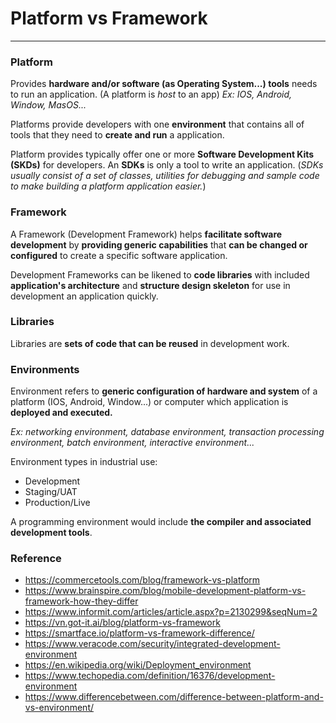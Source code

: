 # Platform vs Framework
---
### Platform
Provides **hardware and/or software (as Operating System...) tools** needs to run an application. (A platform is *host* to an app) *Ex: IOS, Android, Window, MasOS...*

Platforms provide developers with one **environment** that contains all of tools that they need to **create and run** a application.

Platform provides typically offer one or more **Software Development Kits (SKDs)** for developers. An **SDKs** is only a tool to write an application. (*SDKs usually consist of a set of classes, utilities for debugging and sample code to make building a platform application easier.*)

### Framework

A Framework (Development Framework) helps **facilitate software development** by **providing generic capabilities** that **can be changed or configured** to create a specific software application.

Development Frameworks can be likened to **code libraries** with included **application's architecture** and **structure design skeleton** for use in development an application quickly.

### Libraries 
Libraries are **sets of code that can be reused** in development work.

### Environments

Environment refers to **generic configuration of hardware and system** of a platform (IOS, Android, Window...) or computer which application is **deployed and executed.**

*Ex: networking environment, database environment, transaction processing environment, batch environment, interactive environment...* 

Environment types in industrial use:
- Development
- Staging/UAT
- Production/Live

A programming environment would include **the compiler and associated development tools**.


### Reference
- https://commercetools.com/blog/framework-vs-platform
- https://www.brainspire.com/blog/mobile-development-platform-vs-framework-how-they-differ
- https://www.informit.com/articles/article.aspx?p=2130299&seqNum=2
- https://vn.got-it.ai/blog/platform-vs-framework
- https://smartface.io/platform-vs-framework-difference/
- https://www.veracode.com/security/integrated-development-environment
- https://en.wikipedia.org/wiki/Deployment_environment
- https://www.techopedia.com/definition/16376/development-environment
- https://www.differencebetween.com/difference-between-platform-and-vs-environment/


